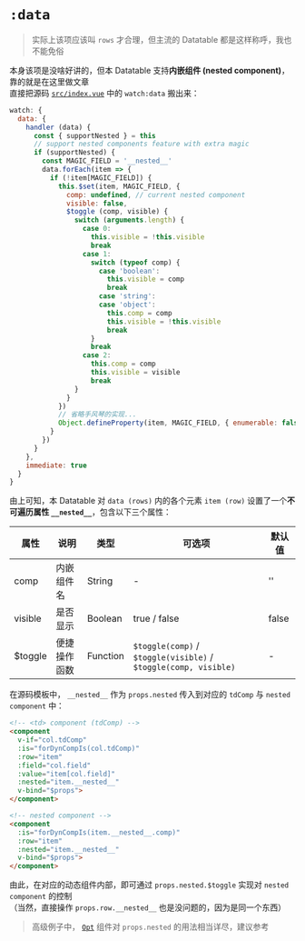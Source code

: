 # `:data`

> 实际上该项应该叫 `rows` 才合理，但主流的 Datatable 都是这样称呼，我也不能免俗

本身该项是没啥好讲的，但本 Datatable 支持**内嵌组件 (nested component)**，靠的就是在这里做文章  
直接把源码 [`src/index.vue`](https://github.com/vhs1092/utraq-datatable/blob/master/src/index.vue) 中的 `watch:data` 搬出来：

```js
watch: {
  data: {
    handler (data) {
      const { supportNested } = this
      // support nested components feature with extra magic
      if (supportNested) {
        const MAGIC_FIELD = '__nested__'
        data.forEach(item => {
          if (!item[MAGIC_FIELD]) {
            this.$set(item, MAGIC_FIELD, {
              comp: undefined, // current nested component
              visible: false,
              $toggle (comp, visible) {
                switch (arguments.length) {
                  case 0:
                    this.visible = !this.visible
                    break
                  case 1:
                    switch (typeof comp) {
                      case 'boolean':
                        this.visible = comp
                        break
                      case 'string':
                      case 'object':
                        this.comp = comp
                        this.visible = !this.visible
                        break
                    }
                    break
                  case 2:
                    this.comp = comp
                    this.visible = visible
                    break
                }
              }
            })
            // 省略手风琴的实现...
            Object.defineProperty(item, MAGIC_FIELD, { enumerable: false })
          }
        })
      }
    },
    immediate: true
  }
}
```

由上可知，本 Datatable 对 `data (rows)` 内的各个元素 `item (row)` 设置了一个**不可遍历属性 `__nested__`**，包含以下三个属性：

| 属性 | 说明 | 类型 | 可选项 | 默认值 |
|---|---|---|---|---|
| comp | 内嵌组件名 | String | - | '' |
| visible | 是否显示 | Boolean | true / false | false |
| $toggle | 便捷操作函数 | Function | `$toggle(comp)` / `$toggle(visible)` / `$toggle(comp, visible)` | - |

在源码模板中， `__nested__` 作为 `props.nested` 传入到对应的 `tdComp` 与 `nested component` 中：

```html
<!-- <td> component (tdComp) -->
<component
  v-if="col.tdComp"
  :is="forDynCompIs(col.tdComp)"
  :row="item"
  :field="col.field"
  :value="item[col.field]"
  :nested="item.__nested__"
  v-bind="$props">
</component>

<!-- nested component -->
<component
  :is="forDynCompIs(item.__nested__.comp)"
  :row="item"
  :nested="item.__nested__"
  v-bind="$props">
</component>
```


由此，在对应的动态组件内部，即可通过 `props.nested.$toggle` 实现对 `nested component` 的控制  
（当然，直接操作 `props.row.__nested__` 也是没问题的，因为是同一个东西）

> 高级例子中， [`Opt`](https://github.com/vhs1092/utraq-datatable/blob/master/examples/src/Advanced/comps/td-Opt.vue) 组件对 `props.nested` 的用法相当详尽，建议参考
